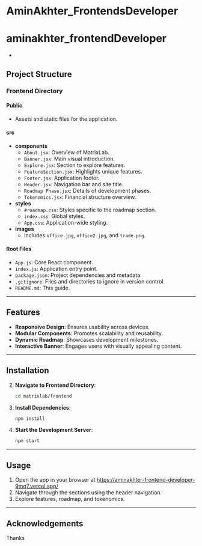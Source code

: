 # AminAkhter_FrontendsDeveloper
# aminakhter_frontendDeveloper
-

## Project Structure

### **Frontend Directory**

#### **Public**
- Assets and static files for the application.

#### **src**
- **components**
  - `About.jsx`: Overview of MatrixLab.
  - `Banner.jsx`: Main visual introduction.
  - `Explore.jsx`: Section to explore features.
  - `FeatureSection.jsx`: Highlights unique features.
  - `Footer.jsx`: Application footer.
  - `Header.jsx`: Navigation bar and site title.
  - `Roadmap Phase.jsx`: Details of development phases.
  - `Tokenomics.jsx`: Financial structure overview.
- **styles**
  - `#roadmap.css`: Styles specific to the roadmap section.
  - `index.css`: Global styles.
  - `App.css`: Application-wide styling.
- **images**
  - Includes `office.jpg`, `office2.jpg`, and `trade.png`.

#### **Root Files**
- `App.js`: Core React component.
- `index.js`: Application entry point.
- `package.json`: Project dependencies and metadata.
- `.gitignore`: Files and directories to ignore in version control.
- `README.md`: This guide.

---

## Features
- **Responsive Design**: Ensures usability across devices.
- **Modular Components**: Promotes scalability and reusability.
- **Dynamic Roadmap**: Showcases development milestones.
- **Interactive Banner**: Engages users with visually appealing content.

---

## Installation


2. **Navigate to Frontend Directory**:
   ```bash
   cd matrixlab/frontend
   ```
3. **Install Dependencies**:
   ```bash
   npm install
   ```
4. **Start the Development Server**:
   ```bash
   npm start
   ```

---

## Usage

1. Open the app in your browser at https://aminakhter-frontend-developer-9mq7.vercel.app/
2. Navigate through the sections using the header navigation.
3. Explore features, roadmap, and tokenomics.

---


## Acknowledgements
Thanks

